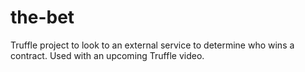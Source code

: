 # the-bet
Truffle project to look to an external service to determine who wins a contract. Used with an upcoming Truffle video.
